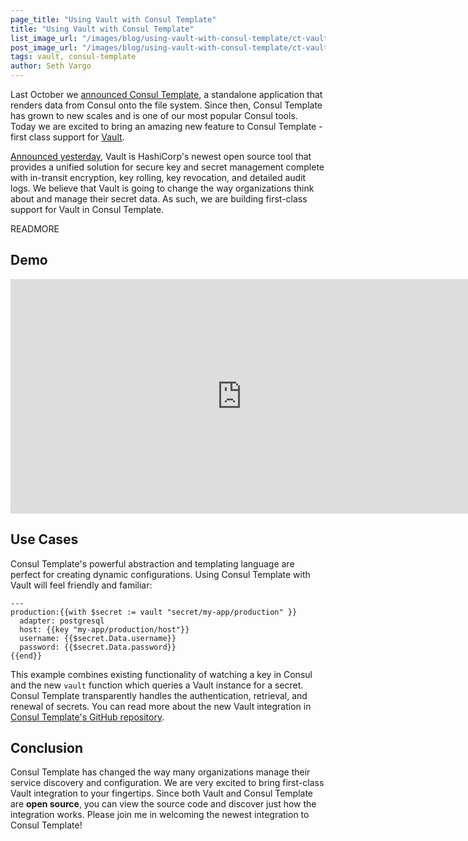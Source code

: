```yaml
---
page_title: "Using Vault with Consul Template"
title: "Using Vault with Consul Template"
list_image_url: "/images/blog/using-vault-with-consul-template/ct-vault.png"
post_image_url: "/images/blog/using-vault-with-consul-template/ct-vault.png"
tags: vault, consul-template
author: Seth Vargo
---
```


Last October we [announced Consul Template](https://www.hashicorp.com/blog/introducing-consul-template.html), a standalone application that renders data from Consul onto the file system. Since then, Consul Template has grown to new scales and is one of our most popular Consul tools. Today we are excited to bring an amazing new feature to Consul Template - first class support for [Vault](https://vaultproject.io?utm_source=Consul+Template).

[Announced yesterday](**link_to_post**), Vault is HashiCorp's newest open source tool that provides a unified solution for secure key and secret management complete with in-transit encryption, key rolling, key revocation, and detailed audit logs. We believe that Vault is going to change the way organizations think about and manage their secret data. As such, we are building first-class support for Vault in Consul Template.

READMORE

## Demo

<iframe src="https://player.vimeo.com/video/126398526" width="740" height="375" frameborder="0" webkitallowfullscreen mozallowfullscreen allowfullscreen></iframe>

## Use Cases

Consul Template's powerful abstraction and templating language are perfect for creating dynamic configurations. Using Consul Template with Vault will feel friendly and familiar:

    ---
    production:{{with $secret := vault "secret/my-app/production" }}
      adapter: postgresql
      host: {{key "my-app/production/host"}}
      username: {{$secret.Data.username}}
      password: {{$secret.Data.password}}
    {{end}}

This example combines existing functionality of watching a key in Consul and the new `vault` function which queries a Vault instance for a secret. Consul Template transparently handles the authentication, retrieval, and renewal of secrets. You can read more about the new Vault integration in [Consul Template's GitHub repository](https://github.com/hashicorp/consul-template).

## Conclusion

Consul Template has changed the way many organizations manage their service discovery and configuration. We are very excited to bring first-class Vault integration to your fingertips. Since both Vault and Consul Template are **open source**, you can view the source code and discover just how the integration works. Please join me in welcoming the newest integration to Consul Template!

